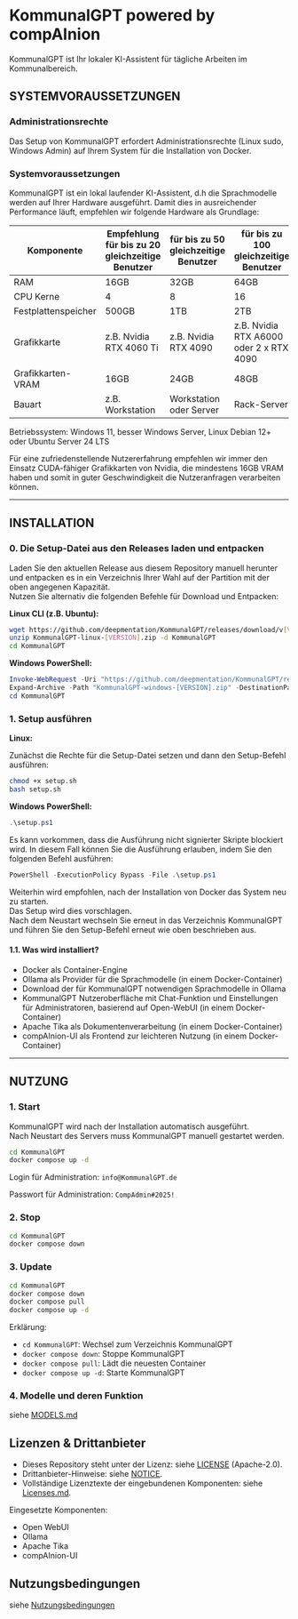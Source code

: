 # KommunalGPT powered by compAInion

KommunalGPT ist Ihr lokaler KI-Assistent für tägliche Arbeiten im Kommunalbereich.

## SYSTEMVORAUSSETZUNGEN

### Administrationsrechte

Das Setup von KommunalGPT erfordert Administrationsrechte (Linux sudo, Windows Admin) auf Ihrem System für die Installation von Docker.

### Systemvoraussetzungen

KommunalGPT ist ein lokal laufender KI-Assistent, d.h die Sprachmodelle werden auf Ihrer Hardware ausgeführt. Damit dies in ausreichender Performance läuft, empfehlen wir folgende Hardware als Grundlage:

| Komponente | Empfehlung für bis zu 20 gleichzeitige Benutzer | für bis zu 50 gleichzeitige Benutzer | für bis zu 100 gleichzeitige Benutzer |
| --- | --- | --- | --- |
| RAM | 16GB | 32GB | 64GB |
| CPU Kerne | 4 | 8 | 16 |
| Festplattenspeicher | 500GB | 1TB | 2TB |
| Grafikkarte | z.B. Nvidia RTX 4060 Ti | z.B. Nvidia RTX 4090 | z.B. Nvidia RTX A6000 oder 2 x RTX 4090 |
| Grafikkarten-VRAM | 16GB | 24GB | 48GB |
| Bauart | z.B. Workstation | Workstation oder Server | Rack-Server |

Betriebssystem: Windows 11, besser Windows Server, Linux Debian 12+ oder Ubuntu Server 24 LTS

Für eine zufriedenstellende Nutzererfahrung empfehlen wir immer den Einsatz CUDA-fähiger Grafikkarten von Nvidia, die mindestens 16GB VRAM haben und somit in guter Geschwindigkeit die Nutzeranfragen verarbeiten können.

---

## INSTALLATION

### 0. Die Setup-Datei aus den Releases laden und entpacken

Laden Sie den aktuellen Release aus diesem Repository manuell herunter und entpacken es in ein Verzeichnis Ihrer Wahl auf der Partition mit der oben angegenen Kapazität.  
Nutzen Sie alternativ die folgenden Befehle für Download und Entpacken:

**Linux CLI (z.B. Ubuntu):**

```bash
wget https://github.com/deepmentation/KommunalGPT/releases/download/v[VERSION]/KommunalGPT-linux-[VERSION].zip
unzip KommunalGPT-linux-[VERSION].zip -d KommunalGPT
cd KommunalGPT
```

**Windows PowerShell:**

```powershell
Invoke-WebRequest -Uri "https://github.com/deepmentation/KommunalGPT/releases/download/v[VERSION]/KommunalGPT-windows-[VERSION].zip" -OutFile "KommunalGPT-windows-[VERSION].zip"
Expand-Archive -Path "KommunalGPT-windows-[VERSION].zip" -DestinationPath "KommunalGPT"
cd KommunalGPT
```

### 1. Setup ausführen

**Linux:**

Zunächst die Rechte für die Setup-Datei setzen und dann den Setup-Befehl ausführen:

```bash
chmod +x setup.sh
bash setup.sh
```

**Windows PowerShell:**

```powershell
.\setup.ps1
```

Es kann vorkommen, dass die Ausführung nicht signierter Skripte blockiert wird. In diesem Fall können Sie die Ausführung erlauben, indem Sie den folgenden Befehl ausführen:

```powershell
PowerShell -ExecutionPolicy Bypass -File .\setup.ps1
```

Weiterhin wird empfohlen, nach der Installation von Docker das System neu zu starten.  
Das Setup wird dies vorschlagen.  
Nach dem Neustart wechseln Sie erneut in das Verzeichnis KommunalGPT und führen Sie den Setup-Befehl erneut wie oben beschrieben aus.

#### 1.1. Was wird installiert?

- Docker als Container-Engine
- Ollama als Provider für die Sprachmodelle (in einem Docker-Container)
- Download der für KommunalGPT notwendigen Sprachmodelle in Ollama
- KommunalGPT Nutzeroberfläche mit Chat-Funktion und Einstellungen für Administratoren, basierend auf Open-WebUI (in einem Docker-Container)
- Apache Tika als Dokumentenverarbeitung (in einem Docker-Container)
- compAInion-UI als Frontend zur leichteren Nutzung (in einem Docker-Container)

---

## NUTZUNG

### 1. Start

KommunalGPT wird nach der Installation automatisch ausgeführt.  
Nach Neustart des Servers muss KommunalGPT manuell gestartet werden.

```bash
cd KommunalGPT
docker compose up -d
```

Login für Administration: `info@KommunalGPT.de`

Passwort für Administration: `CompAdmin#2025!`

### 2. Stop

```bash
cd KommunalGPT
docker compose down
```

### 3. Update

```bash
cd KommunalGPT
docker compose down
docker compose pull
docker compose up -d
```

Erklärung:
- `cd KommunalGPT`: Wechsel zum Verzeichnis KommunalGPT
- `docker compose down`: Stoppe KommunalGPT
- `docker compose pull`: Lädt die neuesten Container
- `docker compose up -d`: Starte KommunalGPT

### 4. Modelle und deren Funktion

siehe [MODELS.md](MODELS.md)

## Lizenzen & Drittanbieter

- Dieses Repository steht unter der Lizenz: siehe [LICENSE](LICENSE) (Apache-2.0).
- Drittanbieter-Hinweise: siehe [NOTICE](NOTICE).
- Vollständige Lizenztexte der eingebundenen Komponenten: siehe [Licenses.md](Licenses.md).

Eingesetzte Komponenten:
- Open WebUI
- Ollama
- Apache Tika
- compAInion-UI

## Nutzungsbedingungen

siehe [Nutzungsbedingungen](Nutzungsbedingungen.md)


